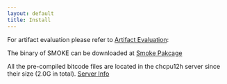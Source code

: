 ```yaml
---
layout: default
title: Install
---
```


For artifact evaluation please refer to [Artifact Evaluation](/icseae): 

The binary of SMOKE can be downloaded at [Smoke Pakcage](/assets/package/smoke_2019.tar.gz)

All the pre-compiled bitcode files are located in the chcpu12h server since their size (2.0G in total). 
[Server Info](/icseae)